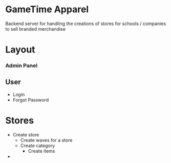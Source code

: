 # GameTime Apparel

Backend server for handling the creations of stores for schools / companies to sell branded merchandise

# Layout

### Admin Panel

## User

- Login
- Forgot Password


# Stores

- Create store
  - Create waves for a store
  - Create category
    - Create items
- 

